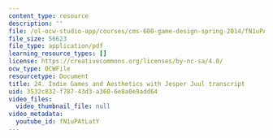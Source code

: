 ```yaml
---
content_type: resource
description: ''
file: /ol-ocw-studio-app/courses/cms-608-game-design-spring-2014/fN1uPAtLatY_transcript.pdf
file_size: 56623
file_type: application/pdf
learning_resource_types: []
license: https://creativecommons.org/licenses/by-nc-sa/4.0/
ocw_type: OCWFile
resourcetype: Document
title: 24. Indie Games and Aesthetics with Jesper Juul transcript
uid: 3532c832-f787-43d3-a360-6e8a0e9add64
video_files:
  video_thumbnail_file: null
video_metadata:
  youtube_id: fN1uPAtLatY
---
```

